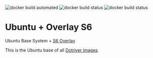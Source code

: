 ![docker build automated](https://img.shields.io/docker/cloud/automated/dotriver/ubuntu-s6)
![docker build status](https://img.shields.io/docker/cloud/build/dotriver/ubuntu-s6)
![docker build status](https://img.shields.io/docker/pulls/dotriver/ubuntu-s6)

# Ubuntu + Overlay S6

Ubuntu Base System + [S6 Overlay](https://github.com/just-containers/s6-overlay)

This is the Ubuntu base of all [Dotriver images](https://hub.docker.com/u/dotriver).